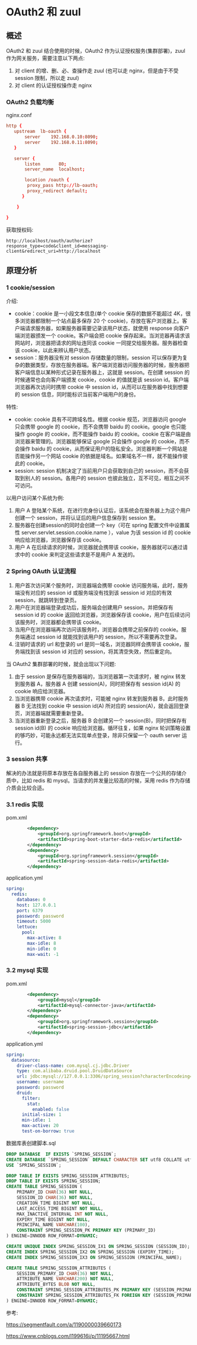 # OAuth2 和 zuul

## 概述

OAuth2 和 zuul 结合使用的时候，OAuth2 作为认证授权服务(集群部署)，zuul 作为网关服务，需要注意以下两点:

1. 对 client 的增、删、必、查操作走 zuul (也可以走 nginx，但是由于不受 session 限制，所以走 zuul)
2. 对 client 的认证授权操作走 nginx

### OAuth2 负载均衡

nginx.conf

```conf
http {
   upstream  lb-oauth {
       server    192.168.0.10:8090;
       server    192.168.0.11:8090;
   }

   server {
       listen       80;
       server_name  localhost;

       location /oauth {
        proxy_pass http://lb-oauth;
        proxy_redirect default;
      }

    }

}
```

获取授权码:

```
http://localhost/oauth/authorize?response_type=code&client_id=messaging-client&redirect_uri=http://localhost
```

## 原理分析

### 1 cookie/session

介绍:

- cookie：cookie 是一小段文本信息(单个 cookie 保存的数据不能超过 4K，很多浏览器都限制一个站点最多保存 20 个 cookie)，存放在客户浏览器上。客户端请求服务器，如果服务器需要记录该用户状态，就使用 response 向客户端浏览器颁发一个 cookie。客户端会把 cookie 保存起来。当浏览器再请求该网站时，浏览器把请求的网址连同该 cookie 一同提交给服务器。服务器检查该 cookie，以此来辨认用户状态。
- session：服务器没有对 session 存储数量的限制，session 可以保存更为复杂的数据类型，存放在服务器端。客户端浏览器访问服务器的时候，服务器把客户端信息以某种形式记录在服务器上，这就是 session。在创建 session 的时候通常也会向客户端颁发 cookie，cookie 的值就是该 session id。客户端浏览器再次访问时携带 cookie 中 session id，从而可以在服务器中找到想要的 session 信息，同时能标识当前客户端用户的身份。

特性:

- cookie: cookie 具有不可跨域名性。根据 cookie 规范，浏览器访问 google 只会携带 google 的 cookie，而不会携带 baidu 的 cookie。google 也只能操作 google 的 cookie，而不能操作 baidu 的 cookie。cookie 在客户端是由浏览器来管理的。浏览器能够保证 google 只会操作 google 的 cookie，而不会操作 baidu 的 cookie，从而保证用户的隐私安全。浏览器判断一个网站是否能操作另一个网站 cookie 的依据是域名。如果域名不一样，就不能操作彼此的 cookie。
- session: session 机制决定了当前用户只会获取到自己的 session，而不会获取到别人的 session。各用户的 session 也彼此独立，互不可见，相互之间不可访问。

以用户访问某个系统为例:

1. 用户 A 登陆某个系统，在进行完身份认证后，该系统会在服务器上为这个用户创建一个 session，并将认证后的用户信息保存到 session 里。
2. 服务器在创建session的同时会创建一个 key（可在 spring 配置文件中设置属性 server.servlet.session.cookie.name ），value 为该 session id 的 cookie 响应给浏览器，浏览器保存该 cookie。
3. 用户 A 在后续请求的时候，浏览器就会携带该 cookie，服务器就可以通过请求中的 cookie 来判定这些请求是不是用户 A 发送的。

### 2 Spring OAuth 认证流程

1. 用户首次访问某个服务时，浏览器端会携带 cookie 访问服务端，此时，服务端没有对应的 session id 或服务端没有找到该 session id 对应的有效 session，就跳转到登录页。
2. 用户在浏览器端登录成功后，服务端会创建用户 session，并把保存有 session id 的 cookie 返回给浏览器，浏览器保存该 cookie，用户在后续访问该服务时，浏览器都会携带该 cookie。
3. 当用户在浏览器端再次访问该服务时，浏览器会携带之前保存的 cookie。服务端通过 session id 就能找到该用户的 session，所以不需要再次登录。
4. 注销时请求的 url 和登录的 url 是同一域名，浏览器同样会携带该 cookie，服务端找到该 session id 对应的 session，将其清空失效，然后重定向。

当 OAuth2 集群部署的时候，就会出现以下问题:

1. 由于 session 是保存在服务器端的，当浏览器第一次请求时，被 nginx 转发到服务器 A，服务器 A 创建 session(A)，同时把保存有 session id(A) 的 cookie 响应给浏览器。
2. 当浏览器携带 cookie 再次请求时，可能被 nginx 转发到服务器 B，此时服务器 B 无法找到 cookie 中 session id(A) 所对应的 session(A)，就会返回登录页，浏览器端就需要重新登录。
3. 当浏览器重新登录之后，服务器 B 会创建另一个 session(B)，同时把保存有 session id(B) 的 cookie 响应给浏览器。循环往复，如果 nginx 轮训策略设置的够巧妙，可能永远都无法实现单点登录，除非只保留一个 oauth server 运行。

### 3 session 共享

解决的办法就是将原本存放在各自服务器上的 session 存放在一个公共的存储介质中，比如 redis 和 mysql。当请求的并发量比较高的时候，采用 redis 作为存储介质会比较合适。

### 3.1 redis 实现

pom.xml

```xml
        <dependency>
            <groupId>org.springframework.boot</groupId>
            <artifactId>spring-boot-starter-data-redis</artifactId>
        </dependency>
        <dependency>
            <groupId>org.springframework.session</groupId>
            <artifactId>spring-session-data-redis</artifactId>
        </dependency>
```

application.yml

```yml
spring:
  redis:
    database: 0
    host: 127.0.0.1
    port: 6379
    password: password
    timeout: 5000
    lettuce:
      pool:
        max-active: 8
        max-idle: 8
        min-idle: 0
        max-wait: -1
```

### 3.2 mysql 实现

pom.xml

```xml
        <dependency>
            <groupId>mysql</groupId>
            <artifactId>mysql-connector-java</artifactId>
        </dependency>
        <dependency>
            <groupId>org.springframework.session</groupId>
            <artifactId>spring-session-jdbc</artifactId>
        </dependency>
```

application.yml

```yml
spring:
  datasource:
    driver-class-name: com.mysql.cj.jdbc.Driver
    type: com.alibaba.druid.pool.DruidDataSource
    url: jdbc:mysql://127.0.0.1:3306/spring_session?characterEncodeing=utf-8&useSSL=false&allowMultiQueries=true&serverTimezone=Asia/Shanghai
    username: username
    password: password
    druid:
      filter:
        stat:
          enabled: false
      initial-size: 1
      min-idle: 1
      max-active: 20
      test-on-borrow: true
```

数据库表创建脚本.sql

```sql
DROP DATABASE  IF EXISTS `SPRING_SESSION`;
CREATE DATABASE `SPRING_SESSION` DEFAULT CHARACTER SET utf8 COLLATE utf8_general_ci;
USE `SPRING_SESSION`;

DROP TABLE IF EXISTS SPRING_SESSION_ATTRIBUTES;
DROP TABLE IF EXISTS SPRING_SESSION;
CREATE TABLE SPRING_SESSION (
    PRIMARY_ID CHAR(36) NOT NULL,
    SESSION_ID CHAR(36) NOT NULL,
    CREATION_TIME BIGINT NOT NULL,
    LAST_ACCESS_TIME BIGINT NOT NULL,
    MAX_INACTIVE_INTERVAL INT NOT NULL,
    EXPIRY_TIME BIGINT NOT NULL,
    PRINCIPAL_NAME VARCHAR(100),
    CONSTRAINT SPRING_SESSION_PK PRIMARY KEY (PRIMARY_ID)
) ENGINE=INNODB ROW_FORMAT=DYNAMIC;

CREATE UNIQUE INDEX SPRING_SESSION_IX1 ON SPRING_SESSION (SESSION_ID);
CREATE INDEX SPRING_SESSION_IX2 ON SPRING_SESSION (EXPIRY_TIME);
CREATE INDEX SPRING_SESSION_IX3 ON SPRING_SESSION (PRINCIPAL_NAME);

CREATE TABLE SPRING_SESSION_ATTRIBUTES (
    SESSION_PRIMARY_ID CHAR(36) NOT NULL,
    ATTRIBUTE_NAME VARCHAR(200) NOT NULL,
    ATTRIBUTE_BYTES BLOB NOT NULL,
    CONSTRAINT SPRING_SESSION_ATTRIBUTES_PK PRIMARY KEY (SESSION_PRIMARY_ID, ATTRIBUTE_NAME),
    CONSTRAINT SPRING_SESSION_ATTRIBUTES_FK FOREIGN KEY (SESSION_PRIMARY_ID) REFERENCES SPRING_SESSION(PRIMARY_ID) ON DELETE CASCADE
) ENGINE=INNODB ROW_FORMAT=DYNAMIC;
```

参考:

https://segmentfault.com/a/1190000039660173

https://www.cnblogs.com/l199616j/p/11195667.html
